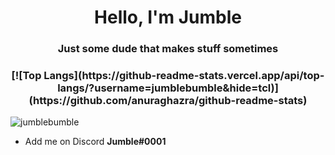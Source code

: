 <h1 align="center">Hello, I'm Jumble</h1>
<h3 align="center">Just some dude that makes stuff sometimes</h3>

<h3 align="center"> [![Top Langs](https://github-readme-stats.vercel.app/api/top-langs/?username=jumblebumble&hide=tcl)](https://github.com/anuraghazra/github-readme-stats) </h3>

<p align="left"> <img src="https://komarev.com/ghpvc/?username=jumblebumble&label=Profile%20views&color=0e75b6&style=flat" alt="jumblebumble" /> </p>

- Add me on Discord **Jumble#0001**
